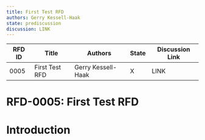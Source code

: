 ```yaml
---
title: First Test RFD
authors: Gerry Kessell-Haak
state: prediscussion
discussion: LINK
---
```

| RFD ID | Title | Authors | State | Discussion Link |
|---|---|---|---|---|
| 0005 | First Test RFD | Gerry Kessell-Haak | X | LINK |

# RFD-0005: First Test RFD

# Introduction

